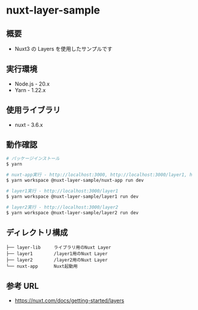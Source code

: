 # nuxt-layer-sample

## 概要

- Nuxt3 の Layers を使用したサンプルです

## 実行環境

- Node.js - 20.x
- Yarn - 1.22.x

## 使用ライブラリ

- nuxt - 3.6.x

## 動作確認

```bash
# パッケージインストール
$ yarn

# nuxt-app実行 - http://localhost:3000, http://localhost:3000/layer1, http://localhost:3000/layer2
$ yarn workspace @nuxt-layer-sample/nuxt-app run dev

# layer1実行 - http://localhost:3000/layer1
$ yarn workspace @nuxt-layer-sample/layer1 run dev

# layer2実行 - http://localhost:3000/layer2
$ yarn workspace @nuxt-layer-sample/layer2 run dev
```

## ディレクトリ構成

```
├── layer-lib     ライブラリ用のNuxt Layer
├── layer1        /layer1用のNuxt Layer
├── layer2        /layer2用のNuxt Layer
└── nuxt-app      Nuxt起動用
```

## 参考 URL

- https://nuxt.com/docs/getting-started/layers
